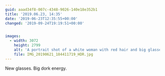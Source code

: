 ```yaml
---
guid: aaad34f8-007c-4348-9026-140e18e352b1
title: '2019.06.23, 14:35'
date: '2019-06-23T12:35:55+00:00'
changed: '2019-09-24T19:19:51+00:00'


images:
  - width: 3072
    height: 2799
    alt: 'A portrait shot of a white woman with red hair and big glasses. '
    file: IMG_20190621_184411719_HDR.jpg
---
```


New glasses. Big dork energy. 
